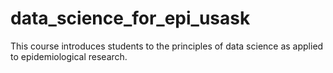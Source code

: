 # data_science_for_epi_usask
This course introduces students to the principles of data science as applied to epidemiological research. 
